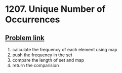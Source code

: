 <h1>1207. Unique Number of Occurrences</h1>
<h2><a href="https://leetcode.com/problems/unique-number-of-occurrences/description/" >Problem link</a></h2>

1. calculate the frequency of each element using map
2. push the frequency in the set 
3. compare the length of set and map 
4. return the comparision